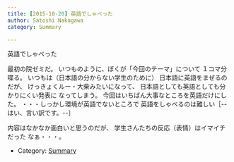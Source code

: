 ```yaml
---
title: [2015-10-20] 英語でしゃべった
author: Satoshi Nakagawa
category: Summary

---
```


英語でしゃべった

 最初の院ゼミだ。
いつものように、ぼくが「今回のテーマ」について
１コマ分喋る。
いつもは（日本語の分からない学生のために）
日本語に英語をまぜるのだが、
けっきょくルー・大柴みたいになって、
日本語としても英語としても分かりにくい発表に
なってしまう。
今回はいちばん大事なところを英語だけにした。
・・・しっかし環境が英語でないところで
英語をしゃべるのは難しい［--はい、言い訳です。--］

 内容はなかなか面白いと思うのだが、
学生さんたちの反応（表情）はイマイチだった
なぁ・・・。

- Category: [Summary](https://merapano.github.io/categories.html#Summary)

